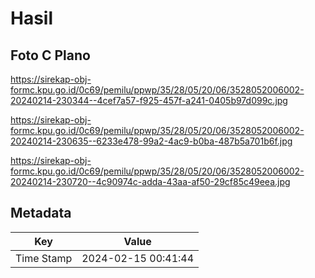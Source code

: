# Hasil

## Foto C Plano

https://sirekap-obj-formc.kpu.go.id/0c69/pemilu/ppwp/35/28/05/20/06/3528052006002-20240214-230344--4cef7a57-f925-457f-a241-0405b97d099c.jpg

https://sirekap-obj-formc.kpu.go.id/0c69/pemilu/ppwp/35/28/05/20/06/3528052006002-20240214-230635--6233e478-99a2-4ac9-b0ba-487b5a701b6f.jpg

https://sirekap-obj-formc.kpu.go.id/0c69/pemilu/ppwp/35/28/05/20/06/3528052006002-20240214-230720--4c90974c-adda-43aa-af50-29cf85c49eea.jpg


## Metadata

| Key        | Value               |
| ---------- | ------------------- |
| Time Stamp | 2024-02-15 00:41:44 |



